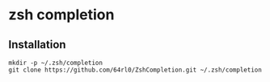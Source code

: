 # zsh completion

## Installation
```
mkdir -p ~/.zsh/completion
git clone https://github.com/64rl0/ZshCompletion.git ~/.zsh/completion
```
